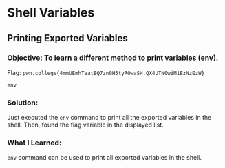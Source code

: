 # Shell Variables
## Printing Exported Variables

### Objective: To learn a different method to print variables (env).

Flag: `pwn.college{4mmUEmhTeatBQ7zn0H5tyROwaSH.QX4UTN0wiM1EzNzEzW}`

```
env
```

### Solution:

Just executed the `env` command to print all the exported variables in the shell. Then, found the flag variable in the displayed list.

### What I Learned: 

`env` command can be used to print all exported variables in the shell.
